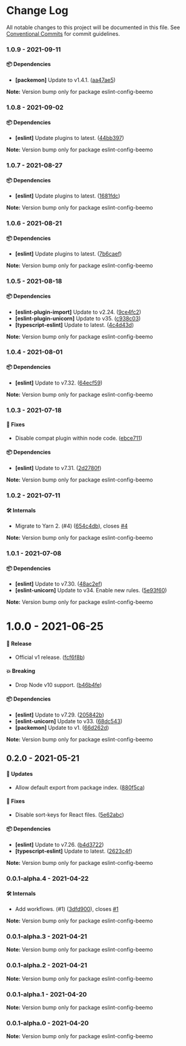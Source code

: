 # Change Log

All notable changes to this project will be documented in this file.
See [Conventional Commits](https://conventionalcommits.org) for commit guidelines.

### 1.0.9 - 2021-09-11

#### 📦 Dependencies

- **[packemon]** Update to v1.4.1. ([aa47ae5](https://github.com/beemojs/dev/commit/aa47ae5))

**Note:** Version bump only for package eslint-config-beemo





### 1.0.8 - 2021-09-02

#### 📦 Dependencies

- **[eslint]** Update plugins to latest. ([44bb397](https://github.com/beemojs/dev/commit/44bb397))

**Note:** Version bump only for package eslint-config-beemo





### 1.0.7 - 2021-08-27

#### 📦 Dependencies

- **[eslint]** Update plugins to latest. ([1681fdc](https://github.com/beemojs/dev/commit/1681fdc))

**Note:** Version bump only for package eslint-config-beemo





### 1.0.6 - 2021-08-21

#### 📦 Dependencies

- **[eslint]** Update plugins to latest. ([7b6caef](https://github.com/beemojs/dev/commit/7b6caef))

**Note:** Version bump only for package eslint-config-beemo





### 1.0.5 - 2021-08-18

#### 📦 Dependencies

- **[eslint-plugin-import]** Update to v2.24. ([9ce4fc2](https://github.com/beemojs/dev/commit/9ce4fc2))
- **[eslint-plugin-unicorn]** Update to v35. ([c938c03](https://github.com/beemojs/dev/commit/c938c03))
- **[typescript-eslint]** Update to latest. ([4c4d43d](https://github.com/beemojs/dev/commit/4c4d43d))

**Note:** Version bump only for package eslint-config-beemo





### 1.0.4 - 2021-08-01

#### 📦 Dependencies

- **[eslint]** Update to v7.32. ([64ecf59](https://github.com/beemojs/dev/commit/64ecf59))

**Note:** Version bump only for package eslint-config-beemo





### 1.0.3 - 2021-07-18

#### 🐞 Fixes

- Disable compat plugin within node code. ([ebce711](https://github.com/beemojs/dev/commit/ebce711))

#### 📦 Dependencies

- **[eslint]** Update to v7.31. ([2d2780f](https://github.com/beemojs/dev/commit/2d2780f))

**Note:** Version bump only for package eslint-config-beemo





### 1.0.2 - 2021-07-11

#### 🛠 Internals

- Migrate to Yarn 2. (#4) ([654c4db](https://github.com/beemojs/dev/commit/654c4db)), closes [#4](https://github.com/beemojs/dev/issues/4)

**Note:** Version bump only for package eslint-config-beemo





### 1.0.1 - 2021-07-08

#### 📦 Dependencies

- **[eslint]** Update to v7.30. ([48ac2ef](https://github.com/beemojs/dev/commit/48ac2ef))
- **[eslint-unicorn]** Update to v34. Enable new rules. ([5e93f60](https://github.com/beemojs/dev/commit/5e93f60))

**Note:** Version bump only for package eslint-config-beemo





# 1.0.0 - 2021-06-25

#### 🎉 Release

- Official v1 release. ([fcf6f8b](https://github.com/beemojs/dev/commit/fcf6f8b))

#### 💥 Breaking

- Drop Node v10 support. ([b46b4fe](https://github.com/beemojs/dev/commit/b46b4fe))

#### 📦 Dependencies

- **[eslint]** Update to v7.29. ([205842b](https://github.com/beemojs/dev/commit/205842b))
- **[eslint-unicorn]** Update to v33. ([68dc543](https://github.com/beemojs/dev/commit/68dc543))
- **[packemon]** Update to v1. ([66d262d](https://github.com/beemojs/dev/commit/66d262d))

**Note:** Version bump only for package eslint-config-beemo





## 0.2.0 - 2021-05-21

#### 🚀 Updates

- Allow default export from package index. ([880f5ca](https://github.com/beemojs/dev/commit/880f5ca))

#### 🐞 Fixes

- Disable sort-keys for React files. ([5e62abc](https://github.com/beemojs/dev/commit/5e62abc))

#### 📦 Dependencies

- **[eslint]** Update to v7.26. ([b4d3722](https://github.com/beemojs/dev/commit/b4d3722))
- **[typescript-eslint]** Update to latest. ([2623c4f](https://github.com/beemojs/dev/commit/2623c4f))

**Note:** Version bump only for package eslint-config-beemo





### 0.0.1-alpha.4 - 2021-04-22

#### 🛠 Internals

- Add workflows. (#1) ([3dfd900](https://github.com/beemojs/dev/commit/3dfd900)), closes [#1](https://github.com/beemojs/dev/issues/1)

**Note:** Version bump only for package eslint-config-beemo





### 0.0.1-alpha.3 - 2021-04-21

**Note:** Version bump only for package eslint-config-beemo





### 0.0.1-alpha.2 - 2021-04-21

**Note:** Version bump only for package eslint-config-beemo





### 0.0.1-alpha.1 - 2021-04-20

**Note:** Version bump only for package eslint-config-beemo





### 0.0.1-alpha.0 - 2021-04-20

**Note:** Version bump only for package eslint-config-beemo

